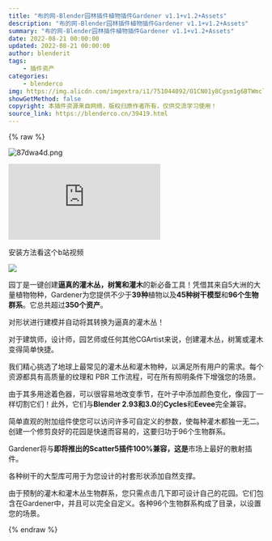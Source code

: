 ```yaml
---
title: "布的网-Blender园林插件植物插件Gardener v1.1+v1.2+Assets"
description: "布的网-Blender园林插件植物插件Gardener v1.1+v1.2+Assets"
summary: "布的网-Blender园林插件植物插件Gardener v1.1+v1.2+Assets"
date: 2022-08-21 00:00:00
updated: 2022-08-21 00:00:00
author: blenderit
tags: 
    - 插件资产
categories:
    - blenderco
img: https://img.alicdn.com/imgextra/i1/751044092/O1CN01y8Cgsm1g6BTWmclRo_!!751044092.png
showGetMethod: false
copyright: 本插件资源来自网络，版权归原作者所有，仅供交流学习使用！
source_link: https://blenderco.cn/39419.html
---
```


{% raw %}
<p><img class="aligncenter" src="https://img.alicdn.com/imgextra/i1/751044092/O1CN01y8Cgsm1g6BTWmclRo_!!751044092.png" alt="87dwa4d.png"></p><p><iframe src="http://player.bilibili.com/player.html?aid=681410195&amp;bvid=BV1pS4y1G7PM&amp;cid=504526271&amp;page=1" frameborder="no" scrolling="no" allowfullscreen="allowfullscreen" data-mce-fragment="1"></iframe></p><p>安装方法看这个b站视频</p><p><img src="https://img.c4dco.com/img/C4Dmx20220215154041.png"></p><p>园丁是一键创建<b><strong>逼真的灌木丛，树篱和灌木</strong></b>的新必备工具！凭借其来自5大洲的大量植物物种，Gardener为您提供不少于<b><strong>39种</strong></b>植物以及<b><strong>45种树干模型</strong></b>和<b><strong>96个生物群系</strong></b>。它总共超过<b><strong>350个资产</strong></b>。</p><p>对形状进行建模并自动将其转换为逼真的灌木丛！</p><p>对于建筑师，设计师，园艺师或任何其他CGArtist来说，创建灌木丛，树篱或灌木变得简单快捷。</p><p>我们精心挑选了地球上最常见的灌木丛和灌木物种，以满足所有用户的需求。每个资源都具有高质量的纹理和 PBR 工作流程，可在所有照明条件下增强您的场景。</p><p>由于其多用途着色器，可以很容易地改变季节，在叶子中添加颜色变化，像园丁一样切割它们！此外，它们与<b><strong>Blender 2.93和3.0</strong></b>的<b><strong>Cycles</strong></b>和<b><strong>Eevee</strong></b>完全兼容。</p><p>简单直观的附加组件使您可以访问许多可自定义的参数，使每种灌木都独一无二。创建一个修剪良好的花园是快速而容易的，这要归功于96个生物群系。</p><p>Gardener将与<b><strong>即将推出的Scatter5插件100%兼容，这是</strong></b>市场上最好的散射插件。</p><p>各种树干的大型库可用于为您设计的衬套形状添加自然支撑。</p><p>由于预制的灌木和灌木丛生物群系，您只需点击几下即可设计自己的花园。它们包含在Gardener中，并且可以完全自定义。各种96个生物群系构成了目录，以设置您的场景。</p>
<div style="display: none">blenderco</div>
{% endraw %}